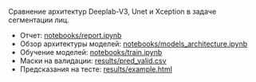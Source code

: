 Сравнение архитектур Deeplab-V3, Unet и Xception в задаче сегментации лиц.

* Отчет: [ notebooks/report.ipynb ](https://github.com/Montyblack/MILTestTask/blob/main/notebooks/Report.ipynb)
* Обзор архитектуры моделей: [ notebooks/models_architecture.ipynb ](https://github.com/Montyblack/MILTestTask/blob/main/notebooks/models_architecture.ipynb)
* Обучение моделей: [ notebooks/train.ipynb ](https://github.com/Montyblack/MILTestTask/blob/main/notebooks/train.ipynb)
* Маски на валидации: [ results/pred_valid.csv ](https://github.com/Montyblack/MILTestTask/blob/main/results/pred_valid.csv)
* Предсказания на тесте: [ results/example.html ](https://github.com/Montyblack/MILTestTask/blob/main/results/example.html)
